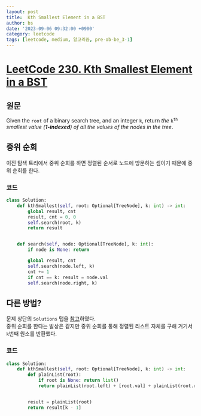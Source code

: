 ```yaml
---
layout: post
title:  Kth Smallest Element in a BST
author: bs
date: '2023-09-06 09:32:00 +0900'
category: leetcode
tags: [leetcode, medium, 알고리즘, pre-ob-be_3-1]
---
```


# [LeetCode 230. Kth Smallest Element in a BST](https://leetcode.com/problems/kth-smallest-element-in-a-bst/)

## 원문
Given the `root` of a binary search tree, and an integer `k`, return *the* <code>k<sup>th</sup></code> *smallest value (**1-indexed**) of all the values of the nodes in the tree*.

## 중위 순회
이진 탐색 트리에서 중위 순회를 하면 정렬된 순서로 노드에 방문하는 셈이기 때문에 중위 순회를 한다.

### 코드
```python
class Solution:
    def kthSmallest(self, root: Optional[TreeNode], k: int) -> int:
        global result, cnt
        result, cnt = 0, 0
        self.search(root, k)
        return result


    def search(self, node: Optional[TreeNode], k: int):
        if node is None: return

        global result, cnt
        self.search(node.left, k)
        cnt += 1
        if cnt == k: result = node.val
        self.search(node.right, k)
```

## 다른 방법?
문제 상단의 `Solutions` 탭을 [참고](https://leetcode.com/problems/kth-smallest-element-in-a-bst/solutions/2733644/python-easy-recursive-solution-o-n-beats-96-85/)하였다.<br>
중위 순회를 한다는 발상은 같지만 중위 순회를 통해 정렬된 리스트 자체를 구해 거기서 `k`번째 원소를 반환했다.

### 코드
```python
class Solution:
    def kthSmallest(self, root: Optional[TreeNode], k: int) -> int:
        def plainList(root):
            if root is None: return list()
            return plainList(root.left) + [root.val] + plainList(root.right)


        result = plainList(root)
        return result[k - 1]
```